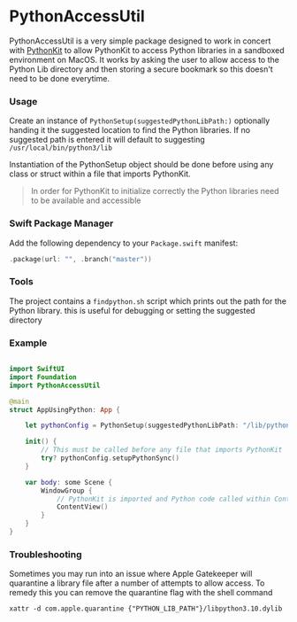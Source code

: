 # PythonAccessUtil

PythonAccessUtil is a very simple package designed to work in concert with [PythonKit](https://github.com/pvieito/PythonKit) to allow PythonKit to access Python libraries in a sandboxed environment on MacOS. It works by asking the user to allow access to the Python Lib directory and then storing a secure bookmark so this doesn't need to be done everytime.
                                                                                   
### Usage

Create an instance of `PythonSetup(suggestedPythonLibPath:)` optionally handing it the suggested location to find the Python libraries. If no suggested path is entered it will default to suggesting `/usr/local/bin/python3/lib`

Instantiation of the PythonSetup object should be done before using any class or struct within a file that imports PythonKit.
> In order for PythonKit to initialize correctly the Python libraries need to be available and accessible

### Swift Package Manager

Add the following dependency to your `Package.swift` manifest:

```swift
.package(url: "", .branch("master"))
```

### Tools
The project contains a `findpython.sh` script which prints out the path for the Python library. this is useful for debugging or setting the suggested directory

### Example
```swift

import SwiftUI
import Foundation
import PythonAccessUtil

@main
struct AppUsingPython: App {

    let pythonConfig = PythonSetup(suggestedPythonLibPath: "/lib/python")

    init() {
        // This must be called before any file that imports PythonKit
        try? pythonConfig.setupPythonSync()
    }

    var body: some Scene {
        WindowGroup {
            // PythonKit is imported and Python code called within ContentView
            ContentView() 
        }
    }
}


```

### Troubleshooting

Sometimes you may run into an issue where Apple Gatekeeper will quarantine a library file after a number of attempts to allow access. To remedy this you can remove the quarantine flag with the shell command
```shell
xattr -d com.apple.quarantine {"PYTHON_LIB_PATH"}/libpython3.10.dylib
```

